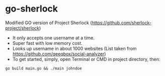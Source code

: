 # go-sherlock
Modified GO version of Project Sherlock (https://github.com/sherlock-project/sherlock)
- It only accepts one username at a time.
- Super fast with low memory cost.
- Looks up username in about 1000 websites (List taken from https://github.com/qeeqbox/social-analyzer)
- To get started, simply, open Terminal or CMD in project directory, then:
```
go build main.go && ./main johndoe
```

